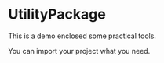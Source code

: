 # UtilityPackage

This is a demo enclosed some  practical tools.

You can import your project what you need.

